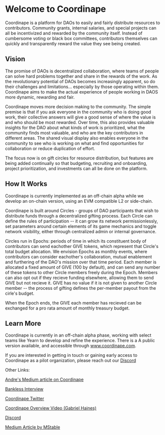 # Welcome to Coordinape

Coordinape is a platform for DAOs to easily and fairly distribute resources to contributors. Community grants, internal salaries, and special projects can all be incentivized and rewarded by the community itself. Instead of cumbersome voting or black box committees, contributors themselves can quickly and transparently reward the value they see being created.

## Vision

The promise of DAOs is decentralized collaboration, where teams of people can solve hard problems together and share in the rewards of the work. As the revolutionary potential of DAOs becomes increasingly apparent, so do their challenges and limitations... especially by those operating within them. Coordinape aims to make the actual experience of people working in DAOS more dynamic, rewarding and fair.

Coordinape moves more decision making to the community. The simple premise is that if you ask everyone in the community who is doing good work, their collective answers will give a good sense of where the value is and who should be most rewarded. Over time, this also provides valuable insights for the DAO about what kinds of work is prioritized, what the community finds most valuable, and who are the key contributors in different areas. The shared visual display also enables everyone in the community to see who is working on what and find opportunities for collaboration or reduce duplication of effort.

The focus now is on gift circles for resource distribution, but features are being added continually so that budgeting, recruiting and onboarding, project prioritization, and investments can all be done on the platform.

## How It Works

Coordinape is currently implemented as an off-chain alpha while we develop an on-chain version, using an EVM compatible L2 or side-chain.

Coordinape is built around Circles - groups of DAO participants that wish to distribute funds through a decentralized gifting process. Each Circle can define the rules of participation -- it can grow its network permissionlessly, set parameters around certain elements of its game mechanics and toggle network visibility, either through centralized admin or internal governance.

Circles run in Epochs: periods of time in which its constituent body of contributors can send eachother GIVE tokens, which represent that Circle's total budget allocation. We envision Epochs as monthly events, where contributors can consider eachother's collaboration, mutual enablement and furthering of the DAO's mission over that time period. Each member is allocated a fixed amount of GIVE (100 by default), and can send any number of these tokens to other Circle members freely during the Epoch. Members can also opt out if they recieve funding elsewhere, allowing them to send GIVE but not recieve it. GIVE has no value if it is not given to another Circle member -- the process of gifting defines the per-member payout from the cirle's budget.

When the Epoch ends, the GIVE each member has recieved can be exchanged for a pro rata amount of monthly treasury budget.

## Learn More

Coordinape is currently in an off-chain alpha phase, working with select teams like Yearn to develop and refine the experience. There is a A public version available, and accessible through www.coordinape.com.

If you are interested in getting in touch or gaining early access to Coordinape as a pilot organization, please reach out our [Discord](https://discord.gg/yQNq2WkUgy)

Other Links:

[Andre's Medium article on Coordinape](https://medium.com/iearn/decentralized-payroll-management-for-daos-b2252160c543)

[Bankless Interview](https://youtu.be/JM0zF3AzFno)

[Coordinape Twitter](https://twitter.com/coordinape)

[Coordinape Overview Video (Gabriel Haines)](https://www.youtube.com/watch?v=J8oGun8EKDE)

[Discord](https://discord.gg/yQNq2WkUgy)

[Medium Article by MStable](https://medium.com/mstable/metanauts-guide-to-coordinape-964778e0f073)
